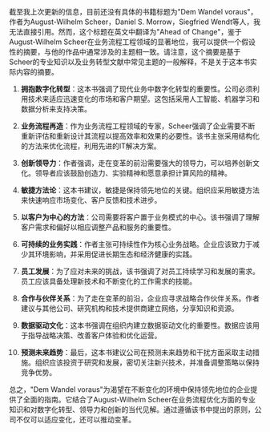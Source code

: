 截至我上次更新的信息，目前还没有具体的书籍标题为"Dem Wandel voraus"，作者为August-Wilhelm Scheer，Daniel S. Morrow，Siegfried Wendt等人，我无法直接引用。然而，这个标题在英文中翻译为"Ahead of Change"，鉴于August-Wilhelm Scheer在业务流程工程领域的显著地位，我可以提供一个假设性的摘要，与他的作品中通常涉及的主题相一致。请注意，这个摘要是基于Scheer的专业知识以及业务转型文献中常见主题的一般解释，不是关于这本书实际内容的摘要。

1. **拥抱数字化转型**：这本书强调了现代业务中数字化转型的重要性。公司必须利用技术来适应迅速变化的市场和客户期望。这包括采用人工智能、机器学习和数据分析来支持决策。

2. **业务流程再造**：作为业务流程工程领域的专家，Scheer强调了企业需要不断重新评估和重新设计其流程以提高效率和效果的必要性。该书主张采用结构化的方法来优化流程，利用先进的IT解决方案。

3. **创新领导力**：作者强调，走在变革的前沿需要强大的领导力，可以培养创新文化。领导者应该鼓励创造力、实验精神和愿意承担计算风险的精神。

4. **敏捷方法论**：这本书建议，敏捷是保持领先地位的关键。组织应采用敏捷方法来快速响应市场变化、客户反馈和技术进步。

5. **以客户为中心的方法**：公司需要将客户置于业务模式的中心。该书强调了理解客户需求和偏好以相应调整产品和服务的重要性。

6. **可持续的业务实践**：作者主张可持续性作为核心业务战略。企业应该致力于减少其环境影响，并采用促进长期生态和经济健康的实践。

7. **员工发展**：为了应对未来的挑战，该书强调了对员工持续学习和发展的需求。员工应该具备处理新技术和不断变化的工作需求的技能。

8. **合作与伙伴关系**：为了走在变革的前沿，企业应寻求战略合作伙伴关系。作者建议与其他公司、研究机构和技术提供商建立网络，分享知识和资源。

9. **数据驱动文化**：这本书强调在组织内建立数据驱动文化的重要性。数据应该用于指导战略决策、改善客户体验和优化运营。

10. **预测未来趋势**：最后，这本书建议公司在预测未来趋势和干扰方面采取主动措施。组织应该投资于研究和发展，密切关注新兴技术，并准备调整策略以保持竞争优势。

总之，"Dem Wandel voraus"为渴望在不断变化的环境中保持领先地位的企业提供了全面的指南。它结合了August-Wilhelm Scheer在业务流程优化方面的专业知识和对数字化转型、领导力和创新的当代见解。通过遵循该书中提出的原则，公司不仅可以适应变化，还可以推动变革。